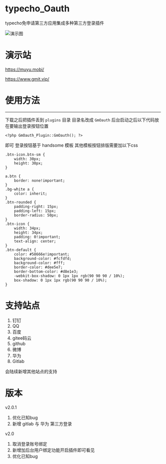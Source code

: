 # typecho_Oauth
typecho免申请第三方应用集成多种第三方登录插件

![演示图](https://www.gmit.vip/usr/uploads/2020/12/783730042.png)

# 演示站
https://muyu.mobi/

https://www.gmit.vip/


# 使用方法
----
下载之后把插件丢到 `plugins` 目录 目录名改成 `GmOauth`
后台启动之后以下代码放在要输出登录按钮位置


    <?php GmOauth_Plugin::GmOauth(); ?>

即可
登录按钮基于 handsome 模板
其他模板按钮排版需要加以下css

    .btn-icon.btn-sm {
        width: 30px;
        height: 30px;
    }

    a.btn {
        border: none!important;
    }
    .bg-white a {
        color: inherit;
    }
    .btn-rounded {
        padding-right: 15px;
        padding-left: 15px;
        border-radius: 50px;
    }
    .btn-icon {
        width: 34px;
        height: 34px;
        padding: 0!important;
        text-align: center;
    }
    .btn-default {
        color: #58666e!important;
        background-color: #fcfdfd;
        background-color: #fff;
        border-color: #dee5e7;
        border-bottom-color: #d8e1e3;
        -webkit-box-shadow: 0 1px 1px rgb(90 90 90 / 10%);
        box-shadow: 0 1px 1px rgb(90 90 90 / 10%);
    }

# 支持站点
1. 钉钉
2. QQ
3. 百度
4. gitee码云
5. github
6. 微博
7. 华为
8. Gitlab

会陆续新增其他站点的支持

# 版本
v2.0.1
1. 优化已知bug
2. 新增 gitlab 与 华为 第三方登录

v2.0 
1. 取消登录账号绑定
2. 新增加后台用户绑定功能开启插件即可看见
3. 优化已知bug
